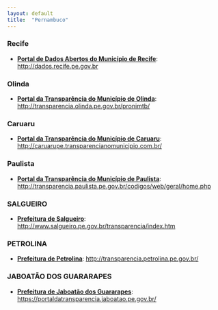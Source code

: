 ```yaml
---
layout: default
title:  "Pernambuco"
---
```


### Recife

-   **[Portal de Dados Abertos do Município de Recife](http://dados.recife.pe.gov.br)**: http://dados.recife.pe.gov.br

### Olinda

-   **[Portal da Transparência do Município de Olinda](http://transparencia.olinda.pe.gov.br/pronimtb/)**: http://transparencia.olinda.pe.gov.br/pronimtb/

### Caruaru

-   **[Portal da Transparência do Município de Caruaru](http://caruarupe.transparencianomunicipio.com.br/)**: http://caruarupe.transparencianomunicipio.com.br/

### Paulista

-   **[Portal da Transparência do Município de Paulista](http://transparencia.paulista.pe.gov.br/codigos/web/geral/home.php)**: http://transparencia.paulista.pe.gov.br/codigos/web/geral/home.php

### SALGUEIRO

- **[Prefeitura de Salgueiro](http://www.salgueiro.pe.gov.br/transparencia/index.htm)**: http://www.salgueiro.pe.gov.br/transparencia/index.htm

### PETROLINA

- **[Prefeitura de Petrolina](http://transparencia.petrolina.pe.gov.br/)**: http://transparencia.petrolina.pe.gov.br/

### JABOATÃO DOS GUARARAPES

- **[Prefeitura de Jaboatão dos Guararapes](https://portaldatransparencia.jaboatao.pe.gov.br/)**: https://portaldatransparencia.jaboatao.pe.gov.br/

